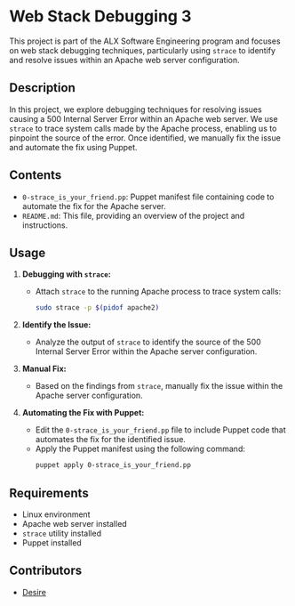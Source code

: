 # Web Stack Debugging 3

This project is part of the ALX Software Engineering program and focuses on web stack debugging techniques, particularly using `strace` to identify and resolve issues within an Apache web server configuration.

## Description

In this project, we explore debugging techniques for resolving issues causing a 500 Internal Server Error within an Apache web server. We use `strace` to trace system calls made by the Apache process, enabling us to pinpoint the source of the error. Once identified, we manually fix the issue and automate the fix using Puppet.

## Contents

- `0-strace_is_your_friend.pp`: Puppet manifest file containing code to automate the fix for the Apache server.
- `README.md`: This file, providing an overview of the project and instructions.

## Usage

1. **Debugging with `strace`:**
   - Attach `strace` to the running Apache process to trace system calls:
     ```bash
     sudo strace -p $(pidof apache2)
     ```

2. **Identify the Issue:**
   - Analyze the output of `strace` to identify the source of the 500 Internal Server Error within the Apache server configuration.

3. **Manual Fix:**
   - Based on the findings from `strace`, manually fix the issue within the Apache server configuration.

4. **Automating the Fix with Puppet:**
   - Edit the `0-strace_is_your_friend.pp` file to include Puppet code that automates the fix for the identified issue.
   - Apply the Puppet manifest using the following command:
     ```bash
     puppet apply 0-strace_is_your_friend.pp
     ```

## Requirements

- Linux environment
- Apache web server installed
- `strace` utility installed
- Puppet installed

## Contributors

- [Desire](https://github.com/Desire-2)
